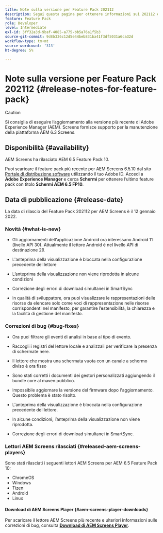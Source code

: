 ```yaml
---
title: Note sulla versione per Feature Pack 202112
description: Segui questa pagina per ottenere informazioni sui 202112 di AEM Screens Feature Pack rilasciati il 12 gennaio 2022.
feature: Feature Pack
role: Developer
level: Intermediate
exl-id: 3ff32a3d-9baf-4085-a775-bb5a76a1f5b3
source-git-commit: 9d8b336c12d5e44beb831ba41f3df5031a6ca32d
workflow-type: tm+mt
source-wordcount: '313'
ht-degree: 5%

---
```


# Note sulla versione per Feature Pack 202112 {#release-notes-for-feature-pack}

>[!CAUTION]
>Si consiglia di eseguire l’aggiornamento alla versione più recente di Adobe Experience Manager (AEM). Screens fornisce supporto per la manutenzione della piattaforma AEM 6.3 Screens.

## Disponibilità {#availability}

AEM Screens ha rilasciato AEM 6.5 Feature Pack 10.

Puoi scaricare il feature pack più recente per AEM Screens 6.5.10 dal sito [Portale di distribuzione software](https://experience.adobe.com/#/downloads/content/software-distribution/it/aem.html) utilizzando il tuo Adobe ID. Accedi a **Adobe Experience Manager** e cerca **Schermi** per ottenere l’ultimo feature pack con titolo **Schermi AEM 6.5 FP10**.

## Data di pubblicazione {#release-date}

La data di rilascio del Feature Pack 202112 per AEM Screens è il 12 gennaio 2022.

### Novità {#what-is-new}

* Gli aggiornamenti dell’applicazione Android ora interessano Android 11 (livello API 30). Attualmente il lettore Android è nel livello API di destinazione 29.

* L&#39;anteprima della visualizzazione è bloccata nella configurazione precedente del lettore

* L’anteprima della visualizzazione non viene riprodotta in alcune condizioni

* Correzione degli errori di download simultanei in SmartSync

* In qualità di sviluppatore, ora puoi visualizzare le rappresentazioni delle risorse da elencare solo come voci di rappresentazione nelle risorse corrispondenti nel manifesto, per garantire l’estensibilità, la chiarezza e la facilità di gestione del manifesto.

### Correzioni di bug {#bug-fixes}

* Ora puoi filtrare gli eventi di analisi in base al tipo di evento.

* Raccogli i registri del lettore locale e analizzali per verificare la presenza di schermate nere.

* Il lettore che mostra una schermata vuota con un canale a schermo diviso è ora fisso

* Sono stati corretti i documenti dei gestori personalizzati aggiungendo il bundle core al maven pubblico.

* Impossibile aggiornare la versione del firmware dopo l&#39;aggiornamento. Questo problema è stato risolto.

* L&#39;anteprima della visualizzazione è bloccata nella configurazione precedente del lettore.

* In alcune condizioni, l’anteprima della visualizzazione non viene riprodotta.

* Correzione degli errori di download simultanei in SmartSync.

### Lettori AEM Screens rilasciati {#released-aem-screens-players}

Sono stati rilasciati i seguenti lettori AEM Screens per AEM 6.5 Feature Pack 10:

* ChromeOS
* Windows
* Tizen
* Android
* Linux

#### Download di AEM Screens Player  {#aem-screens-player-downloads}

Per scaricare il lettore AEM Screens più recente e ulteriori informazioni sulle correzioni di bug, consulta **[Download di AEM Screens Player](https://download.macromedia.com/screens/index.html)**.
